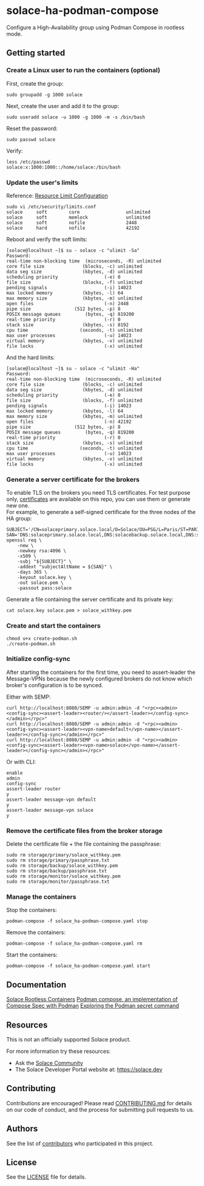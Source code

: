 # solace-ha-podman-compose
Configure a High-Availability group using Podman Compose in rootless mode.

## Getting started
### Create a Linux user to run the containers (optional)
First, create the group:
```
sudo groupadd -g 1000 solace
```

Next, create the user and add it to the group:
```
sudo useradd solace -u 1000 -g 1000 -m -s /bin/bash
```

Reset the password:
```
sudo passwd solace
```

Verify:
```
less /etc/passwd
solace:x:1000:1000::/home/solace:/bin/bash
```

### Update the user's limits
Reference: [Resource Limit Configuration](https://docs.solace.com/Software-Broker/Container-Tasks/rootless-containers.htm#Resource_Limit_Configuration)
```
sudo vi /etc/security/limits.conf 
solace     soft        core                 unlimited
solace     soft        memlock              unlimited
solace     soft        nofile               2448
solace     hard        nofile               42192
```

Reboot and verify the soft limits:
```
[solace@localhost ~]$ su - solace -c "ulimit -Sa"
Password: 
real-time non-blocking time  (microseconds, -R) unlimited
core file size              (blocks, -c) unlimited
data seg size               (kbytes, -d) unlimited
scheduling priority                 (-e) 0
file size                   (blocks, -f) unlimited
pending signals                     (-i) 14023
max locked memory           (kbytes, -l) 64
max memory size             (kbytes, -m) unlimited
open files                          (-n) 2448
pipe size                (512 bytes, -p) 8
POSIX message queues         (bytes, -q) 819200
real-time priority                  (-r) 0
stack size                  (kbytes, -s) 8192
cpu time                   (seconds, -t) unlimited
max user processes                  (-u) 14023
virtual memory              (kbytes, -v) unlimited
file locks                          (-x) unlimited
```
And the hard limits:
```
[solace@localhost ~]$ su - solace -c "ulimit -Ha"
Password: 
real-time non-blocking time  (microseconds, -R) unlimited
core file size              (blocks, -c) unlimited
data seg size               (kbytes, -d) unlimited
scheduling priority                 (-e) 0
file size                   (blocks, -f) unlimited
pending signals                     (-i) 14023
max locked memory           (kbytes, -l) 64
max memory size             (kbytes, -m) unlimited
open files                          (-n) 42192
pipe size                (512 bytes, -p) 8
POSIX message queues         (bytes, -q) 819200
real-time priority                  (-r) 0
stack size                  (kbytes, -s) unlimited
cpu time                   (seconds, -t) unlimited
max user processes                  (-u) 14023
virtual memory              (kbytes, -v) unlimited
file locks                          (-x) unlimited
```

### Generate a server certificate for the brokers
To enable TLS on the brokers you need TLS certificates. For test purpose only, [certificates](certificates) are available on this repo, you can use them or generate new one.</br>
For example, to generate a self-signed certificate for the three nodes of the HA group:
```
SUBJECT='/CN=solaceprimary.solace.local/O=Solace/OU=PSG/L=Paris/ST=PARIS/C=FR'
SAN='DNS:solaceprimary.solace.local,DNS:solacebackup.solace.local,DNS:solacemonitor.solace.local'
openssl req \
    -new \
    -newkey rsa:4096 \
    -x509 \
    -subj "${SUBJECT}" \
    -addext "subjectAltName = ${SAN}" \
    -days 365 \
    -keyout solace.key \
    -out solace.pem \
    -passout pass:solace
```
Generate a file containing the server certificate and its private key:
```
cat solace.key solace.pem > solace_withkey.pem
```

### Create and start the containers
```
chmod u+x create-podman.sh
./create-podman.sh
```

### Initialize config-sync
After starting the containers for the first time, you need to assert-leader the Message-VPNs because the newly configured brokers do not know which broker's configuration is to be synced.

Either with SEMP:
```
curl http://localhost:8080/SEMP -u admin:admin -d "<rpc><admin><config-sync><assert-leader><router/></assert-leader></config-sync></admin></rpc>"
curl http://localhost:8080/SEMP -u admin:admin -d "<rpc><admin><config-sync><assert-leader><vpn-name>default</vpn-name></assert-leader></config-sync></admin></rpc>"
curl http://localhost:8080/SEMP -u admin:admin -d "<rpc><admin><config-sync><assert-leader><vpn-name>solace</vpn-name></assert-leader></config-sync></admin></rpc>"
```

Or with CLI:
```
enable
admin
config-sync
assert-leader router
y
assert-leader message-vpn default
y
assert-leader message-vpn solace
y
```

### Remove the certificate files from the broker storage
Delete the certificate file + the file containing the passphrase:
```
sudo rm storage/primary/solace_withkey.pem
sudo rm storage/primary/passphrase.txt
sudo rm storage/backup/solace_withkey.pem
sudo rm storage/backup/passphrase.txt
sudo rm storage/monitor/solace_withkey.pem
sudo rm storage/monitor/passphrase.txt
```

### Manage the containers
Stop the containers:
```
podman-compose -f solace_ha-podman-compose.yaml stop
```

Remove the containers:
```
podman-compose -f solace_ha-podman-compose.yaml rm
```

Start the containers:
```
podman-compose -f solace_ha-podman-compose.yaml start
```
## Documentation
[Solace Rootless Containers](https://docs.solace.com/Software-Broker/Container-Tasks/rootless-containers.htm)
[Podman compose, an implementation of Compose Spec with Podman](https://github.com/containers/podman-compose)
[Exploring the Podman secret command](https://www.redhat.com/sysadmin/new-podman-secrets-command)

## Resources
This is not an officially supported Solace product.

For more information try these resources:
- Ask the [Solace Community](https://solace.community)
- The Solace Developer Portal website at: https://solace.dev

## Contributing
Contributions are encouraged! Please read [CONTRIBUTING.md](CONTRIBUTING.md) for details on our code of conduct, and the process for submitting pull requests to us.

## Authors
See the list of [contributors](https://github.com/solacecommunity/solace-ha-podman-compose/graphs/contributors) who participated in this project.

## License
See the [LICENSE](LICENSE) file for details.